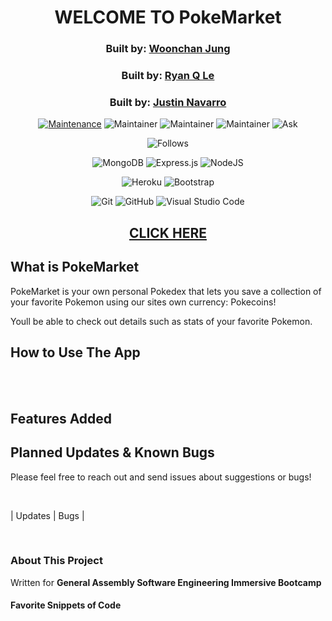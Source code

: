 <div align="center">



# WELCOME TO PokeMarket
### Built by: **[Woonchan Jung](https://www.linkedin.com/in/woonchanjung/)**
### Built by: **[Ryan Q Le](https://www.linkedin.com/in/ryanqle/)**
### Built by: **[Justin Navarro](https://www.linkedin.com/in/justin-navarro/)**

[![Maintenance](https://img.shields.io/badge/Maintained%3F-yes-green.svg)](https://GitHub.com/Naereen/StrapDown.js/graphs/commit-activity)
![Maintainer](https://img.shields.io/badge/Maintainer-woonchanjung-blue)
![Maintainer](https://img.shields.io/badge/Maintainer-ryanqle-blue)
![Maintainer](https://img.shields.io/badge/Maintainer-justinnavarr0-blue)
![Ask](https://img.shields.io/badge/Ask%20me-anything-1abc9c.svg)

![Follows](https://img.shields.io/github/followers/ryanqle.svg?style=social&label=Follow&maxAge=2592000)

![MongoDB](https://img.shields.io/badge/MongoDB-%234ea94b.svg?style=for-the-badge&logo=mongodb&logoColor=white)
![Express.js](https://img.shields.io/badge/express.js-%23404d59.svg?style=for-the-badge&logo=express&logoColor=%2361DAFB)
![NodeJS](https://img.shields.io/badge/node.js-6DA55F?style=for-the-badge&logo=node.js&logoColor=white)

![Heroku](https://img.shields.io/badge/heroku-%23430098.svg?style=for-the-badge&logo=heroku&logoColor=white)
![Bootstrap](https://img.shields.io/badge/bootstrap-%23563D7C.svg?style=for-the-badge&logo=bootstrap&logoColor=white)

![Git](https://img.shields.io/badge/GIT-E44C30?style=for-the-badge&logo=git&logoColor=white)
![GitHub](https://img.shields.io/badge/GitHub-100000?style=for-the-badge&logo=github&logoColor=white)
![Visual Studio Code](https://img.shields.io/badge/Visual_Studio_Code-0078D4?style=for-the-badge&logo=visual%20studio%20code&logoColor=white)


## **[CLICK HERE](https://ryanqle.github.io/SimonSays/)**
</div>

## What is PokeMarket
PokeMarket is your own personal Pokedex that lets you save a collection of your favorite Pokemon using our sites own currency: Pokecoins! 

Youll be able to check out details such as stats of your favorite Pokemon. 
<br />

## How to Use The App


<br />
<div align="center">

</div>
<br />

## Features Added


## Planned Updates & Known Bugs

Please feel free to reach out and send issues about suggestions or bugs!

<br />

| Updates | Bugs |

<br />

### About This Project
Written for **General Assembly Software Engineering Immersive Bootcamp**


#### Favorite Snippets of Code

